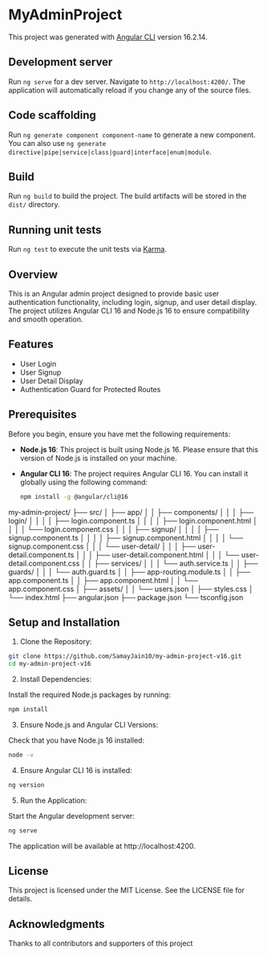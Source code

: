 # MyAdminProject

This project was generated with [Angular CLI](https://github.com/angular/angular-cli) version 16.2.14.

## Development server

Run `ng serve` for a dev server. Navigate to `http://localhost:4200/`. The application will automatically reload if you change any of the source files.

## Code scaffolding

Run `ng generate component component-name` to generate a new component. You can also use `ng generate directive|pipe|service|class|guard|interface|enum|module`.

## Build

Run `ng build` to build the project. The build artifacts will be stored in the `dist/` directory.

## Running unit tests

Run `ng test` to execute the unit tests via [Karma](https://karma-runner.github.io).


## Overview

This is an Angular admin project designed to provide basic user authentication functionality, including login, signup, and user detail display. The project utilizes Angular CLI 16 and Node.js 16 to ensure compatibility and smooth operation.

## Features

- User Login
- User Signup
- User Detail Display
- Authentication Guard for Protected Routes

## Prerequisites

Before you begin, ensure you have met the following requirements:

- **Node.js 16**: This project is built using Node.js 16. Please ensure that this version of Node.js is installed on your machine.
- **Angular CLI 16**: The project requires Angular CLI 16. You can install it globally using the following command:

  ```bash
  npm install -g @angular/cli@16
  ```


my-admin-project/
├── src/
│   ├── app/
│   │   ├── components/
│   │   │   ├── login/
│   │   │   │   ├── login.component.ts
│   │   │   │   ├── login.component.html
│   │   │   │   └── login.component.css
│   │   │   ├── signup/
│   │   │   │   ├── signup.component.ts
│   │   │   │   ├── signup.component.html
│   │   │   │   └── signup.component.css
│   │   │   └── user-detail/
│   │   │       ├── user-detail.component.ts
│   │   │       ├── user-detail.component.html
│   │   │       └── user-detail.component.css
│   │   ├── services/
│   │   │   └── auth.service.ts
│   │   ├── guards/
│   │   │   └── auth.guard.ts
│   │   ├── app-routing.module.ts
│   │   ├── app.component.ts
│   │   ├── app.component.html
│   │   └── app.component.css
│   ├── assets/
│   │   └── users.json
│   ├── styles.css
│   └── index.html
├── angular.json
├── package.json
└── tsconfig.json

## Setup and Installation

1. Clone the Repository:

```bash
git clone https://github.com/SamayJain10/my-admin-project-v16.git
cd my-admin-project-v16
```
2. Install Dependencies:

Install the required Node.js packages by running:

```bash
npm install
```

3. Ensure Node.js and Angular CLI Versions:

Check that you have Node.js 16 installed:

```bash
node -v
```

4. Ensure Angular CLI 16 is installed:

```bash
ng version
```
5. Run the Application:

Start the Angular development server:

```bash
ng serve
```

The application will be available at http://localhost:4200.

## License
This project is licensed under the MIT License. See the LICENSE file for details.

## Acknowledgments
Thanks to all contributors and supporters of this project
